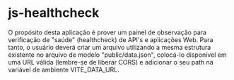 # js-healthcheck
 
O propósito desta aplicação é prover um painel de observação para verificação de "saúde" (healthcheck) de API's e aplicações Web.
Para tanto, o usuário deverá criar um arquivo utilizando a mesma estrutura existente no arquivo de modelo "public/data.json", colocá-lo disponível em uma URL válida (lembre-se de liberar CORS) e adicionar o seu path na variável de ambiente VITE_DATA_URL.

